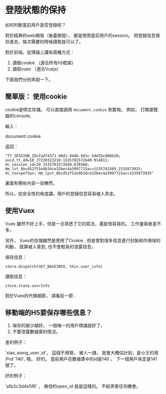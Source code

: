 # 登陸狀態的保持

如何判斷當前用戶是否登錄呢？

對於經典的web開發（後臺開發）， 都是使用當前用戶的session。 把登錄信息保存進去，每次需要的時候讀取就可以了。

對於前端，從理論上講有兩種方式：

1. 讀取cookie  （適合所有h5框架)
2. 讀取vuex    （適合Vuejs)

下面我們分別來說一下。

## 簡單版： 使用cookie

cookie是明文存儲。 可以直接調用 `document.cookie` 來實現。 例如， 打開瀏覽器的console, 

輸入：

document.cookie

返回： 
```
"TY_SESSION_ID=fad74371-40d1-444b-9d1c-5dd33c086b20; uuid_tt_dd=10_37220323210-1535781572649-914811; dc_session_id=10_1535781572649.670168; Hm_lvt_6bcd52f51e9b3dce32bec4a3997715ac=1535781569,1535873915; dc_tos=pef3wv; Hm_lpvt_6bcd52f51e9b3dce32bec4a3997715ac=1535873935"
```

裏面有哪些內容一目瞭然。 

所以，從安全性的角度講，用戶的登錄信息容易被人弄走。 

## 使用Vuex

Vuex 雖然不好上手，但是一旦熟悉了它的寫法，還是很容易的。 工作量兩者差不多。 

另外， Vuex的存儲雖然是使用了Cookie , 但是會對很多信息進行封裝和作用域的判斷。 就算被人拿到, 也不會輕易的泄露信息。 

保存信息：

```
store.dispatch(SET_BASEINFO, this.user_info)
```

讀取信息：

```
store.state.userInfo
```

對於Vuex的代碼細節， 請看前一節 .

## 移動端的H5要保存哪些信息？

1. 保存的越少越好。 一個唯一的用戶標識就好了。
2. 不要泄露數據庫的情況。 

差的例子：

'xiao_wang_user_id'， 這個不用猜， 被人一讀， 就會大概估計到，是小王的用戶id
'140', 嗯。 好的。 當前用戶在數據庫中的id是140 。 下一個用戶肯定是141號了。 

好的例子： 

'a1b2c3d4e5f6' ， 微信的open_id 就是這樣的。 不給黑客任何機會。


